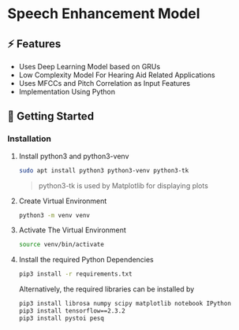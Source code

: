 # Speech Enhancement Model

## ⚡ Features
- Uses Deep Learning Model based on GRUs
- Low Complexity Model For Hearing Aid Related Applications
- Uses MFCCs and Pitch Correlation as Input Features
- Implementation Using Python

## 🚀 Getting Started
### Installation
1. Install python3 and python3-venv 
   ```sh
   sudo apt install python3 python3-venv python3-tk
   ```
   > python3-tk is used by Matplotlib for displaying plots
2. Create Virtual Environment
   ```sh
   python3 -m venv venv
   ```
3. Activate The Virtual Environment
    ```sh
    source venv/bin/activate
    ```
4. Install the required Python Dependencies
    ```sh
    pip3 install -r requirements.txt
    ```
   Alternatively, the required libraries can be installed by
   ```sh
   pip3 install librosa numpy scipy matplotlib notebook IPython
   pip3 install tensorflow==2.3.2
   pip3 install pystoi pesq
   ```
    
<!--
### ⚡️Progress
- [ ] Audio Utilities
- [ ] Creating Speech + Noise Dataset
- [ ] Audio Utilities
- [ ] Creating Dataset
- [ ] DL Model
- [ ] Training
- [ ] Evaluation of Model
- [ ] Audiogram Compensation
- [ ] Real Time Processing
-->

<!--
## 📄 Docs
Check out our [documentation]().
-->